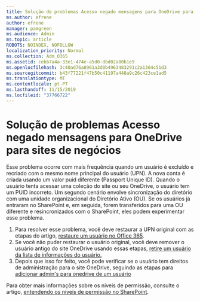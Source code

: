 ```yaml
---
title: Solução de problemas Acesso negado mensagens para OneDrive para sites de negócios
ms.author: efrene
author: efrene
manager: pamgreen
ms.audience: Admin
ms.topic: article
ROBOTS: NOINDEX, NOFOLLOW
localization_priority: Normal
ms.collection: Adm_O365
ms.assetid: cebb7a4a-33e1-474e-a5d0-dbd02a80b1e9
ms.openlocfilehash: 3c40ad76a8961a3d0b4963483291c2a1364c51d3
ms.sourcegitcommit: b43f77221f47b50c41197a448a9c26c423ce1ad5
ms.translationtype: MT
ms.contentlocale: pt-PT
ms.lasthandoff: 11/15/2019
ms.locfileid: "37766722"
---
```

# <a name="troubleshooting-access-denied-messages-to-onedrive-for-business-sites"></a>Solução de problemas Acesso negado mensagens para OneDrive para sites de negócios

Esse problema ocorre com mais frequência quando um usuário é excluído e recriado com o mesmo nome principal do usuário (UPN). A nova conta é criada usando um valor puid diferente (Passport Unique ID). Quando o usuário tenta acessar uma coleção do site ou seu OneDrive, o usuário tem um PUID incorreto. Um segundo cenário envolve sincronização do diretório com uma unidade organizacional do Diretório Ativo (OU). Se os usuários já entraram no SharePoint e, em seguida, forem transferidos para uma OU diferente e resincronizados com o SharePoint, eles podem experimentar esse problema.

1. Para resolver esse problema, você deve restaurar a UPN original com as etapas do artigo, [restaure um usuário no Office 365](https://docs.microsoft.com/office365/admin/add-users/restore-user?view=o365-worldwide).
2. Se você não puder restaurar o usuário original, você deve remover o usuário antigo do site OneDrive usando essas etapas, [retire um usuário da lista de informações do usuário.]() 
3. Depois que isso for feito, você pode verificar se o usuário tem direitos de administração para o site OneDrive, seguindo as etapas para [adicionar admin's para onedrive de um usuário](https://docs.microsoft.com/sharepoint/manage-user-profiles?redirectSourcePath=%252fen-us%252farticle%252fmanage-user-profiles-in-the-sharepoint-admin-center-494bec9c-6654-41f0-920f-f7f937ea9723#add-and-remove-admins-for-a-users-onedrive)

Para obter mais informações sobre os níveis de permissão, consulte o artigo, [entendendo os níveis de permissão no SharePoint](https://docs.microsoft.com/sharepoint/understanding-permission-levels).
